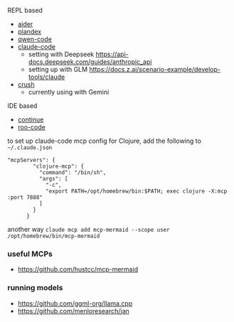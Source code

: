 REPL based
* [aider](https://github.com/Aider-AI/aider)
* [plandex](https://github.com/plandex-ai/plandex)
* [qwen-code](https://github.com/QwenLM/qwen-code)
* [claude-code](https://www.anthropic.com/claude-code)
  * setting with Deepseek https://api-docs.deepseek.com/guides/anthropic_api
  * setting up with GLM https://docs.z.ai/scenario-example/develop-tools/claude
* [crush](https://github.com/charmbracelet/crush)
  * currently using with Gemini 

IDE based
* [continue](https://github.com/continuedev/continue)
* [roo-code](https://github.com/RooCodeInc/Roo-Code?tab=readme-ov-file)

to set up claude-code mcp config for Clojure, add the following to `~/.claude.json`

```
"mcpServers": {
        "clojure-mcp": {
          "command": "/bin/sh",
          "args": [
            "-c",
            "export PATH=/opt/homebrew/bin:$PATH; exec clojure -X:mcp :port 7888"
          ]
        }
      }
```

another way `claude mcp add mcp-mermaid --scope user /opt/homebrew/bin/mcp-mermaid`

### useful MCPs

* https://github.com/hustcc/mcp-mermaid

### running models

* https://github.com/ggml-org/llama.cpp
* https://github.com/menloresearch/jan
